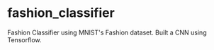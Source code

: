 # fashion_classifier
Fashion Classifier using MNIST's Fashion dataset. Built a CNN using Tensorflow. 

